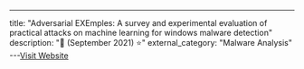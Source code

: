 ---
title: "Adversarial EXEmples: A survey and experimental evaluation of practical attacks on machine learning for windows malware detection"
description: "📰  (September 2021)  ⭐"
external_category: "Malware Analysis"
---[Visit Website](https://dl.acm.org/doi/10.1145/3473039)

